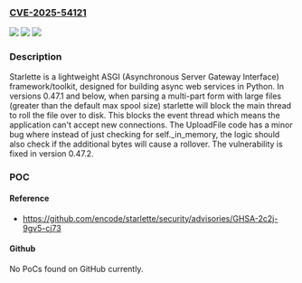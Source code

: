 ### [CVE-2025-54121](https://cve.mitre.org/cgi-bin/cvename.cgi?name=CVE-2025-54121)
![](https://img.shields.io/static/v1?label=Product&message=starlette&color=blue)
![](https://img.shields.io/static/v1?label=Version&message=%3C%200.47.2%20&color=brightgreen)
![](https://img.shields.io/static/v1?label=Vulnerability&message=CWE-770%3A%20Allocation%20of%20Resources%20Without%20Limits%20or%20Throttling&color=brightgreen)

### Description

Starlette is a lightweight ASGI (Asynchronous Server Gateway Interface) framework/toolkit, designed for building async web services in Python. In versions 0.47.1 and below, when parsing a multi-part form with large files (greater than the default max spool size) starlette will block the main thread to roll the file over to disk. This blocks the event thread which means the application can't accept new connections. The UploadFile code has a minor bug where instead of just checking for self._in_memory, the logic should also check if the additional bytes will cause a rollover. The vulnerability is fixed in version 0.47.2.

### POC

#### Reference
- https://github.com/encode/starlette/security/advisories/GHSA-2c2j-9gv5-cj73

#### Github
No PoCs found on GitHub currently.

